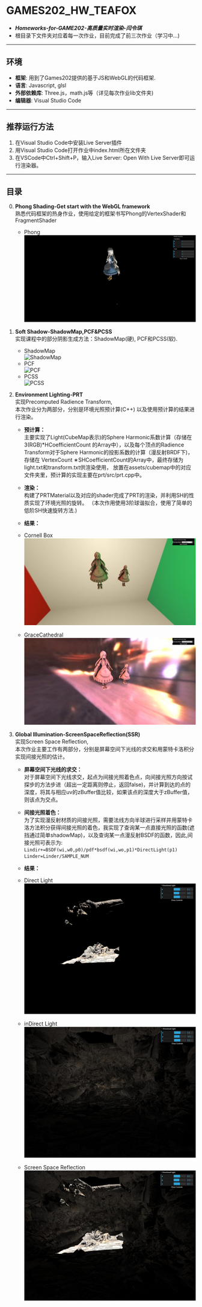 # GAMES202_HW_TEAFOX

* ***Homeworks-for-GAME202-高质量实时渲染-闫令琪***
* 根目录下文件夹对应着每一次作业，目前完成了前三次作业（学习中...) 
***
## 环境
* **框架**: 用到了Games202提供的基于JS和WebGL的代码框架.
* **语言**: Javascript, glsl
* **外部依赖库**: Three.js，math.js等（详见每次作业lib文件夹)
* **编辑器**: Visual Studio Code
***

## 推荐运行方法  
1. 在Visual Studio Code中安装Live Server插件  
2. 用Visual Studio Code打开作业中index.html所在文件夹  
3. 在VSCode中Ctrl+Shift+P，输入Live Server: Open With Live Server即可运行渲染器。
***
## 目录
0. **Phong Shading-Get start with the WebGL framework**  
熟悉代码框架的热身作业，使用给定的框架书写Phong的VertexShader和FragmentShader  
    - Phong  
    ![ShadowMap](https://github.com/Teafox-Yang/GAMES202_HW_TEAFOX/blob/main/0.Phong%20Shading-Get%20start%20with%20the%20WebGL%20framework/screenshot/phong.png)  
1. **Soft Shadow-ShadowMap,PCF&PCSS**  
实现课程中的部分阴影生成方法：ShadowMap(硬), PCF和PCSS(软).  
    - ShadowMap  
    ![ShadowMap](https://github.com/Teafox-Yang/GAMES202_HW_TEAFOX/blob/main/1.Soft%20Shadow-Shado%EF%BD%97Map%2CPCF%26PCSS/screenshot/ShadowMap.png)  
    - PCF  
    ![PCF](https://github.com/Teafox-Yang/GAMES202_HW_TEAFOX/blob/main/1.Soft%20Shadow-Shado%EF%BD%97Map%2CPCF%26PCSS/screenshot/PCF.png)  
    - PCSS   
    ![PCSS](https://github.com/Teafox-Yang/GAMES202_HW_TEAFOX/blob/main/1.Soft%20Shadow-Shado%EF%BD%97Map%2CPCF%26PCSS/screenshot/PCSS.png)  

2. **Environment Lighting-PRT**  
实现Precomputed Radience Transform,   
本次作业分为两部分，分别是环境光照预计算(C++)
以及使用预计算的结果进行渲染。  
    - **预计算：**  
主要实现了Light(CubeMap表示)的Sphere Harmonic系数计算（存储在3(RGB)*HCoefficientCount
的Array中），以及每个顶点的Radience Transform对于Sphere Harmonic的投影系数的计算（漫反射BRDF下)，存储在
VertexCount ∗SHCoefficientCount的Array中，最终存储为light.txt和transform.txt供渲染使用，
放置在assets/cubemap中的对应文件夹里，预计算的实现主要在prt/src/prt.cpp中。

    - **渲染：**  
构建了PRTMaterial以及对应的shader完成了PRT的渲染，并利用SH的性质实现了环境光照的旋转。
（本次作用使用3阶球谐拟合，使用了简单的低阶SH快速旋转方法.)
    - **结果：**
    - Cornell Box  
    ![Cornell Box](https://github.com/Teafox-Yang/GAMES202_HW_TEAFOX/blob/main/2.Environment%20Lighting-PRT/homework2/ScreenShot/CornellBox.png) 
    - GraceCathedral  
    ![GraceCathedral](https://github.com/Teafox-Yang/GAMES202_HW_TEAFOX/blob/main/2.Environment%20Lighting-PRT/homework2/ScreenShot/GraceCathedral.png) 

3. **Global Illumination-ScreenSpaceReflection(SSR)**  
实现Screen Space Reflection,   
本次作业主要工作有两部分，分别是屏幕空间下光线的求交和用蒙特卡洛积分实现间接光照的估计。
    - **屏幕空间下光线的求交：**  
    对于屏幕空间下光线求交，起点为间接光照着色点，向间接光照方向按试探步的方法步进（超出一定距离则停止，返回false)，并计算到达的点的深度，将其与相应uv的zBuffer值比较，如果该点的深度大于zBuffer值，则该点为交点。

    - **间接光照着色：**  
    为了实现漫反射材质的间接光照，需要法线方向半球进行采样并用蒙特卡洛方法积分获得间接光照的着色，我实现了查询某一点直接光照的函数(遮挡通过简单shadowMap)，以及查询某一点漫反射BSDF的函数，因此,间接光照可表示为:  
        `Lindir+=BSDF(wi,w0,p0)/pdf*bsdf(wi,wo,p1)*DirectLight(p1) `  
        `Linder=Linder/SAMPLE_NUM  `

    - **结果：**
    - Direct Light   
    ![Direct Light](https://github.com/Teafox-Yang/GAMES202_HW_TEAFOX/blob/main/3.Global%20Illumination-ScreenSpaceReflection(SSR)/screenshot/Ldir.png)   
    - inDirect Light   
    ![inDirect Light](https://github.com/Teafox-Yang/GAMES202_HW_TEAFOX/blob/main/3.Global%20Illumination-ScreenSpaceReflection(SSR)/screenshot/Lindir.png)  
    - Screen Space Reflection   
    ![Screen Space Reflection](https://github.com/Teafox-Yang/GAMES202_HW_TEAFOX/blob/main/3.Global%20Illumination-ScreenSpaceReflection(SSR)/screenshot/SSR.png)   

